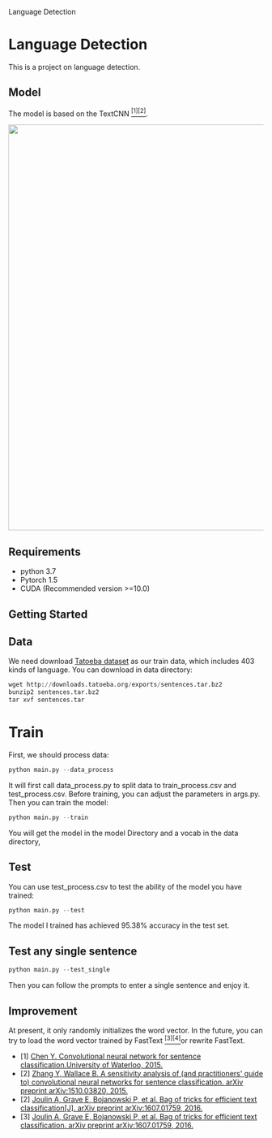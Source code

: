 ﻿Language Detection

# Language Detection

This is a project on language detection.

 
## Model
The model is based on the TextCNN [<sup>[1]</sup>](#refer-anchor-1)[<sup>[2]</sup>](#refer-anchor-2).
<div align="center">
<img src="https://i.loli.net/2021/11/22/JhUq6nzjiFXItos.png" height="800" width="650" >
 </div>
 
## Requirements
- python 3.7
- Pytorch 1.5
- CUDA (Recommended version >=10.0)
## Getting Started
## Data
We need download [Tatoeba dataset](https://tatoeba.org/eng/downloads) as our train data, which
 includes 403 kinds of language. You can download in data directory:
```python
wget http://downloads.tatoeba.org/exports/sentences.tar.bz2
bunzip2 sentences.tar.bz2
tar xvf sentences.tar
```
# Train
First, we should process data:
```python
python main.py --data_process 
```
It will first call data_process.py to split data to train_process.csv and test_process.csv.
Before training, you can adjust the parameters in args.py. Then you can train the model:
```python
python main.py --train 
```
You will get the model in the model Directory and a vocab in the data directory,
## Test
You can use test_process.csv to test the ability of the model you have trained:
```python
python main.py --test
```
The model I trained has achieved 95.38% accuracy in the test set.
## Test any single sentence
```python
python main.py --test_single
```
Then you can follow the prompts to enter a single sentence and enjoy it.

## Improvement
At present, it only randomly initializes the word vector. In the future, you can try to load the word vector trained by FastText [<sup>[3]</sup>](#refer-anchor-3)[<sup>[4]</sup>](#refer-anchor-4)or rewrite FastText.

- [1] [Chen Y. Convolutional neural network for sentence classification.University of Waterloo, 2015.](https://arxiv.org/pdf/1408.5882.pdf)
- [2] [Zhang Y, Wallace B. A sensitivity analysis of (and practitioners' guide to) convolutional neural networks for sentence classification. arXiv preprint arXiv:1510.03820, 2015.](https://arxiv.org/pdf/1510.03820.pdf)
- [2] [Joulin A, Grave E, Bojanowski P, et al. Bag of tricks for efficient text classification[J]. arXiv preprint arXiv:1607.01759, 2016.](https://arxiv.org/abs/1607.01759)
- [3] [Joulin A, Grave E, Bojanowski P, et al. Bag of tricks for efficient text classification. arXiv preprint arXiv:1607.01759, 2016.](https://arxiv.org/abs/1612.03651)
